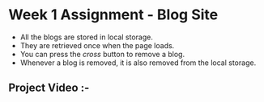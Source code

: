 # Week 1 Assignment - Blog Site

* All the blogs are stored in local storage.
* They are retrieved once when the page loads.
* You can press the _cross_ button to remove a blog.
* Whenever a blog is removed, it is also removed from the local storage.

## Project Video :- 
